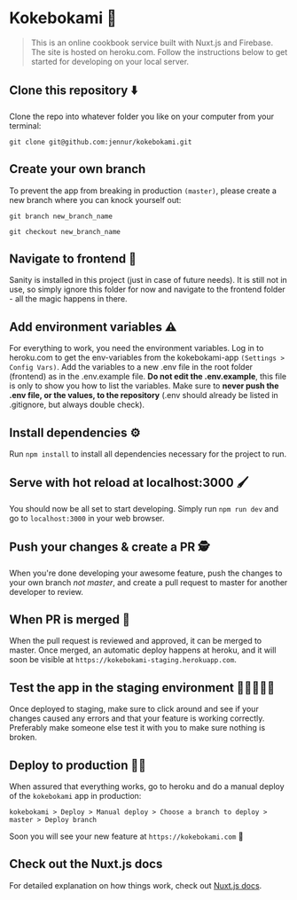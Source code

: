 # Kokebokami 🧡

> This is an online cookbook service built with Nuxt.js and Firebase. The site is hosted on heroku.com. Follow the instructions below to get started for developing on your local server.

## Clone this repository ⬇️

Clone the repo into whatever folder you like on your computer from your terminal:

`git clone git@github.com:jennur/kokebokami.git`

## Create your own branch

To prevent the app from breaking in production `(master)`, please create a new branch where you can knock yourself out:

`git branch new_branch_name`

`git checkout new_branch_name`

## Navigate to frontend 🎨

Sanity is installed in this project (just in case of future needs). It is still not in use, so simply ignore this folder for now and navigate to the frontend folder - all the magic happens in there.

## Add environment variables ⚠

For everything to work, you need the environment variables. Log in to heroku.com to get the env-variables from the kokebokami-app `(Settings > Config Vars)`. Add the variables to a new .env file in the root folder (frontend) as in the .env.example file. **Do not edit the .env.example**, this file is only to show you how to list the variables. Make sure to **never push the .env file, or the values, to the repository** (.env should already be listed in .gitignore, but always double check).

## Install dependencies ⚙️

Run `npm install` to install all dependencies necessary for the project to run.

## Serve with hot reload at localhost:3000 🖌

You should now be all set to start developing. Simply run `npm run dev` and go to `localhost:3000` in your web browser.

## Push your changes & create a PR 🕵️

When you're done developing your awesome feature, push the changes to your own branch _not master_, and create a pull request to master for another developer to review.

## When PR is merged 🚂

When the pull request is reviewed and approved, it can be merged to master. Once merged, an automatic deploy happens at heroku, and it will soon be visible at `https://kokebokami-staging.herokuapp.com`.

## Test the app in the staging environment 🕵🏼‍♀️🕵️‍♂️

Once deployed to staging, make sure to click around and see if your changes caused any errors and that your feature is working correctly. Preferably make someone else test it with you to make sure nothing is broken.

## Deploy to production 🚂💨

When assured that everything works, go to heroku and do a manual deploy of the `kokebokami` app in production:

`kokebokami > Deploy > Manual deploy > Choose a branch to deploy > master > Deploy branch`

Soon you will see your new feature at `https://kokebokami.com` 🎉

## Check out the Nuxt.js docs

For detailed explanation on how things work, check out [Nuxt.js docs](https://nuxtjs.org).

